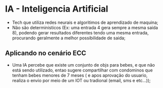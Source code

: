 # IA - Inteligencia Artificial

- Tech que utiliza redes neurais e algoritimos de aprendizado de maquina;
- Não são deterministicos (Ex: uma entrada 4 gera sempre a mesma saida 8), podendo gerar resultados diferentes tendo uma mesma entrada, procurando geralmente a melhor possibilidade de saida;

## Aplicando no cenário ECC

- Uma IA percebe que existe um conjunto de objs para bebes, e que não está sendo utilizado, entao sugere compartilhar com condominos que tenham bebes menores de 7 meses ( e apos aprovação do usuario, realiza o envio por meio de um IOT ou tradional (email, sms e etc...));
